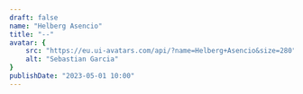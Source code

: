 ```yaml
---
draft: false
name: "Helberg Asencio"
title: "--"
avatar: {
    src: "https://eu.ui-avatars.com/api/?name=Helberg+Asencio&size=280",
    alt: "Sebastian Garcia"
}
publishDate: "2023-05-01 10:00"
---
```

